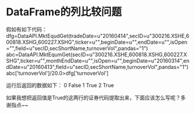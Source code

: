 # DataFrame的列比较问题

假如有如下代码：
dfg=DataAPI.MktEqudGet(tradeDate=u"20160414",secID=u"300216.XSHE,600818.XSHG,600227.XSHG",ticker=u"",beginDate=u"",endDate=u"",isOpen="",field=u"secID,secShortName,turnoverVol",pandas="1")
abc=DataAPI.MktEqumGet(secID=u"300216.XSHE,600818.XSHG,600227.XSHG",ticker=u"",monthEndDate=u"",isOpen=u"",beginDate=u"20160314",endDate=u"20160413",field=u"secID,secShortName,turnoverVol",pandas="1")
abc['turnoverVol']/20.0&gt;dfg['turnoverVol']

运行后返回的数据如下：
0     False
1     True
2     True

如果我想把返回值是True的这两行的证券代码提取出来，下面应该怎么写呢？多谢指点~~